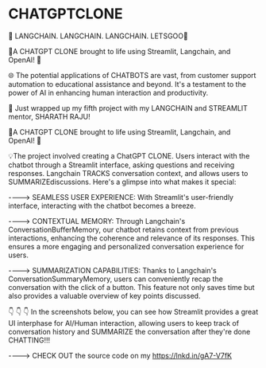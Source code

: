 # CHATGPTCLONE

🚀 LANGCHAIN. LANGCHAIN. LANGCHAIN. LETSGOO🚀

🎉A CHATGPT CLONE brought to life using Streamlit, Langchain, and OpenAI! 🚀

🌐 The potential applications of CHATBOTS are vast, from customer support automation to educational assistance and beyond. It's a testament to the power of AI in enhancing human interaction and productivity.

🌟 Just wrapped up my fifth project with my LANGCHAIN and STREAMLIT mentor, SHARATH RAJU!

🎉A CHATGPT CLONE brought to life using Streamlit, Langchain, and OpenAI! 🚀

💡The project involved creating a ChatGPT CLONE. Users interact with the chatbot through a Streamlit interface, asking questions and receiving responses. Langchain TRACKS conversation context, and allows users to SUMMARIZEdiscussions.
Here's a glimpse into what makes it special:

----> SEAMLESS USER EXPERIENCE: With Streamlit's user-friendly interface, interacting with the chatbot becomes a breeze.

----> CONTEXTUAL MEMORY: Through Langchain's ConversationBufferMemory, our chatbot retains context from previous interactions, enhancing the coherence and relevance of its responses. This ensures a more engaging and personalized conversation experience for users.

----> SUMMARIZATION CAPABILITIES: Thanks to Langchain's ConversationSummaryMemory, users can conveniently recap the conversation with the click of a button. This feature not only saves time but also provides a valuable overview of key points discussed.

👇 👇 👇 In the screenshots below, you can see how Streamlit provides a great UI interphase for AI/Human interaction, allowing users to keep track of conversation history and SUMMARIZE the conversation after they're done CHATTING!!!

----> CHECK OUT the source code on my https://lnkd.in/gA7-V7fK
